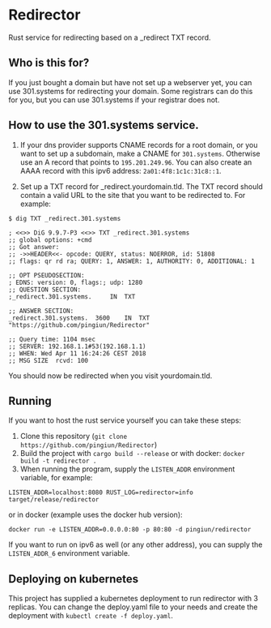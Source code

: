 # Redirector
Rust service for redirecting based on a _redirect TXT record.

## Who is this for?
If you just bought a domain but have not set up a webserver yet, you can use 
301.systems for redirecting your domain. Some registrars can do this for you,
but you can use 301.systems if your registrar does not.

## How to use the 301.systems service.
1. If your dns provider supports CNAME records for a root domain, or you want to set up a subdomain, make a 
CNAME for `301.systems`. Otherwise use an A record that points to `195.201.249.96`.
You can also create an AAAA record with this ipv6 address: `2a01:4f8:1c1c:31c8::1`.

2. Set up a TXT record for _redirect.yourdomain.tld. The TXT record should
contain a valid URL to the site that you want to be redirected to. For example:
```terminal
$ dig TXT _redirect.301.systems

; <<>> DiG 9.9.7-P3 <<>> TXT _redirect.301.systems
;; global options: +cmd
;; Got answer:
;; ->>HEADER<<- opcode: QUERY, status: NOERROR, id: 51808
;; flags: qr rd ra; QUERY: 1, ANSWER: 1, AUTHORITY: 0, ADDITIONAL: 1

;; OPT PSEUDOSECTION:
; EDNS: version: 0, flags:; udp: 1280
;; QUESTION SECTION:
;_redirect.301.systems.		IN	TXT

;; ANSWER SECTION:
_redirect.301.systems.	3600	IN	TXT	"https://github.com/pingiun/Redirector"

;; Query time: 1104 msec
;; SERVER: 192.168.1.1#53(192.168.1.1)
;; WHEN: Wed Apr 11 16:24:26 CEST 2018
;; MSG SIZE  rcvd: 100
```

You should now be redirected when you visit yourdomain.tld.

## Running
If you want to host the rust service yourself you can take these steps:
1. Clone this repository (`git clone https://github.com/pingiun/Redirector`)
2. Build the project with `cargo build --release` or with docker: `docker build -t redirector .`
3. When running the program, supply the `LISTEN_ADDR` environment variable, for example:
```terminal
LISTEN_ADDR=localhost:8080 RUST_LOG=redirector=info target/release/redirector
```
or in docker (example uses the docker hub version):
```terminal
docker run -e LISTEN_ADDR=0.0.0.0:80 -p 80:80 -d pingiun/redirector
```

If you want to run on ipv6 as well (or any other address), you can supply the `LISTEN_ADDR_6` environment variable.

## Deploying on kubernetes
This project has supplied a kubernetes deployment to run redirector with 3 replicas. You can change the deploy.yaml file to your needs and create the deployment with `kubectl create -f deploy.yaml`.
